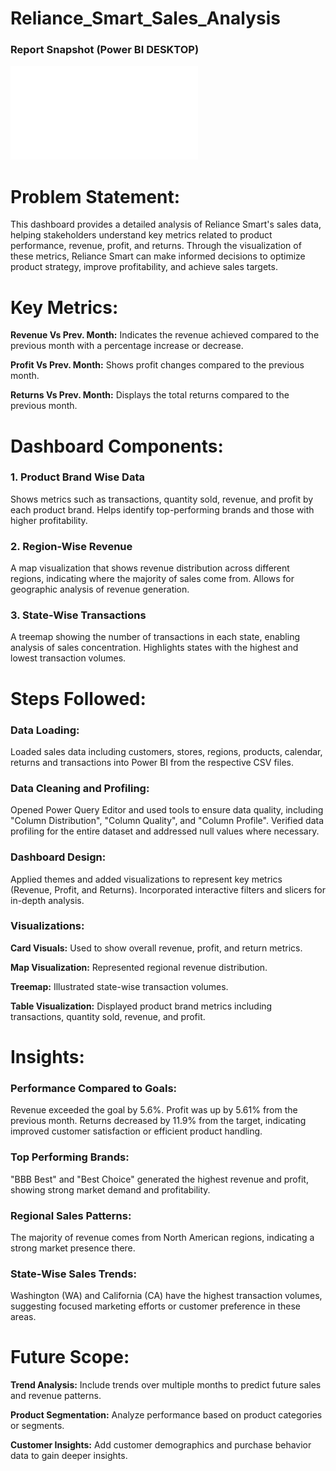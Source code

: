 # Reliance_Smart_Sales_Analysis

### Report Snapshot (Power BI DESKTOP)
![Reliance Smart Sales Analysis](RSSA_Report.pdf)
 

# Problem Statement:
This dashboard provides a detailed analysis of Reliance Smart's sales data, helping stakeholders understand key metrics related to product performance, revenue, profit, and returns. Through the visualization of these metrics, Reliance Smart can make informed decisions to optimize product strategy, improve profitability, and achieve sales targets.

# Key Metrics:
**Revenue Vs Prev. Month:** Indicates the revenue achieved compared to the previous month with a percentage increase or decrease.

**Profit Vs Prev. Month:** Shows profit changes compared to the previous month.

**Returns Vs Prev. Month:** Displays the total returns compared to the previous month.

# Dashboard Components:
### 1. Product Brand Wise Data
Shows metrics such as transactions, quantity sold, revenue, and profit by each product brand.
Helps identify top-performing brands and those with higher profitability.
### 2. Region-Wise Revenue
A map visualization that shows revenue distribution across different regions, indicating where the majority of sales come from.
Allows for geographic analysis of revenue generation.
### 3. State-Wise Transactions
A treemap showing the number of transactions in each state, enabling analysis of sales concentration.
Highlights states with the highest and lowest transaction volumes.

# Steps Followed:
### Data Loading:
Loaded sales data including customers, stores, regions, products, calendar, returns and transactions into Power BI from the respective CSV files.

### Data Cleaning and Profiling:
Opened Power Query Editor and used tools to ensure data quality, including "Column Distribution", "Column Quality", and "Column Profile".
Verified data profiling for the entire dataset and addressed null values where necessary.

### Dashboard Design:
Applied themes and added visualizations to represent key metrics (Revenue, Profit, and Returns).
Incorporated interactive filters and slicers for in-depth analysis.

### Visualizations:
**Card Visuals:** Used to show overall revenue, profit, and return metrics.

**Map Visualization:** Represented regional revenue distribution.

**Treemap:** Illustrated state-wise transaction volumes.

**Table Visualization:** Displayed product brand metrics including transactions, quantity sold, revenue, and profit.


# Insights:
### Performance Compared to Goals:
Revenue exceeded the goal by 5.6%.
Profit was up by 5.61% from the previous month.
Returns decreased by 11.9% from the target, indicating improved customer satisfaction or efficient product handling.

### Top Performing Brands:
"BBB Best" and "Best Choice" generated the highest revenue and profit, showing strong market demand and profitability.

### Regional Sales Patterns:
The majority of revenue comes from North American regions, indicating a strong market presence there.

### State-Wise Sales Trends:
Washington (WA) and California (CA) have the highest transaction volumes, suggesting focused marketing efforts or customer preference in these areas.

# Future Scope:
**Trend Analysis:** Include trends over multiple months to predict future sales and revenue patterns.

**Product Segmentation:** Analyze performance based on product categories or segments.

**Customer Insights:** Add customer demographics and purchase behavior data to gain deeper insights.
